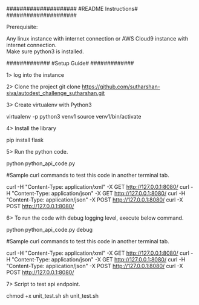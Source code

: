 #####################
#README Instructions#
#####################

Prerequisite: 

Any linux instance with internet connection or AWS Cloud9 instance with internet connection.   
Make sure python3 is installed.  


#############
#Setup Guide#
#############

1> log into the instance 

2>  Clone the project 
git clone https://github.com/sutharshan-siva/autodest_challenge_sutharshan.git

3> Create  virtualenv with Python3

virtualenv -p python3 venv1
source venv1/bin/activate

4> Install the library 

pip install flask


5> Run the python code.

python python_api_code.py


#Sample curl commands to test this code in another terminal tab.

curl -H "Content-Type: application/xml" -X GET http://127.0.0.1:8080/
curl -H "Content-Type: application/json" -X GET http://127.0.0.1:8080/
curl -H "Content-Type: application/json" -X POST http://127.0.0.1:8080/
curl -X POST http://127.0.0.1:8080/

6> To run the code with debug logging level, execute below command.  

python python_api_code.py debug


#Sample curl commands to test this code in another terminal tab.

curl -H "Content-Type: application/xml" -X GET http://127.0.0.1:8080/
curl -H "Content-Type: application/json" -X GET http://127.0.0.1:8080/
curl -H "Content-Type: application/json" -X POST http://127.0.0.1:8080/
curl -X POST http://127.0.0.1:8080/


7> Script to test api endpoint. 

chmod +x unit_test.sh
sh unit_test.sh






